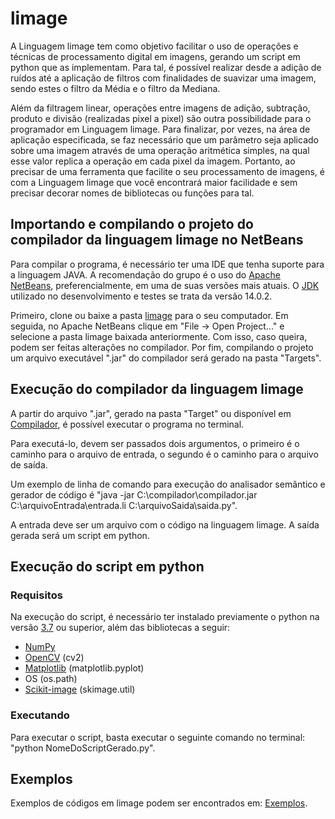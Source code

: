 # limage
A Linguagem limage tem como objetivo facilitar o uso de operações e técnicas de processamento digital em imagens, gerando um script em python que as implementam. Para tal, é possível realizar desde a adição de ruídos até a aplicação de filtros com finalidades de suavizar uma imagem, sendo estes o filtro da Média e o filtro da Mediana. 

Além da filtragem linear, operações entre imagens de adição, subtração, produto e divisão (realizadas pixel a pixel) são outra possibilidade para o programador em Linguagem limage. Para finalizar, por vezes, na área de aplicação especificada, se faz necessário que um parâmetro seja aplicado sobre uma imagem através de uma operação aritmética simples, na qual esse valor replica a operação em cada pixel da imagem. Portanto, ao precisar de uma ferramenta que facilite o seu processamento de imagens, é com a Linguagem limage que você encontrará maior facilidade e sem precisar decorar nomes de bibliotecas ou funções para tal. 


## Importando e compilando o projeto do compilador da linguagem limage no NetBeans
Para compilar o programa, é necessário ter uma IDE que tenha suporte para a linguagem JAVA. A recomendação do grupo é o uso do [Apache NetBeans](https://netbeans.apache.org/download/index.html), preferencialmente, em uma de suas versões mais atuais. O [JDK](https://www.oracle.com/br/java/technologies/javase-downloads.html) utilizado no desenvolvimento e testes se trata da versão 14.0.2. 

Primeiro, clone ou baixe a pasta [limage](limage/) para o seu computador.
Em seguida, no Apache NetBeans clique em "File -> Open Project..." e selecione a pasta limage baixada anteriormente.
Com isso, caso queira, podem ser feitas alterações no compilador.
Por fim, compilando o projeto um arquivo executável ".jar" do compilador será gerado na pasta "Targets".

## Execução do compilador da linguagem limage
A partir do arquivo ".jar", gerado na pasta "Target" ou disponível em [Compilador](limage/target/limage-1.0-SNAPSHOT-jar-with-dependencies.jar), é possível executar o programa no terminal.

Para executá-lo, devem ser passados dois argumentos, o primeiro é o caminho para o arquivo de entrada, o segundo é o caminho para o arquivo de saída.

Um exemplo de linha de comando para execução do analisador semântico e gerador de código é "java -jar C:\compilador\compilador.jar C:\arquivoEntrada\entrada.li C:\arquivoSaida\saida.py".

A entrada deve ser um arquivo com o código na linguagem limage. 
A saída gerada será um script em python.

## Execução do script em python

### Requisitos
Na execução do script, é necessário ter instalado previamente o python na versão [3.7](https://www.python.org/downloads/) ou superior, além das bibliotecas a seguir:
- [NumPy](https://numpy.org/install/) 
- [OpenCV](https://opencv.org/releases/) (cv2)
- [Matplotlib](https://matplotlib.org/users/installing.html) (matplotlib.pyplot)
- OS (os.path)
- [Scikit-image](https://scikit-image.org/docs/dev/install.html) (skimage.util)

### Executando
Para executar o script, basta executar o seguinte comando no terminal: "python NomeDoScriptGerado.py".

## Exemplos
Exemplos de códigos em limage podem ser encontrados em: [Exemplos](https://github.com/lhsilva1999/limage/tree/main/Testes%20Linguagem%20limage/).
